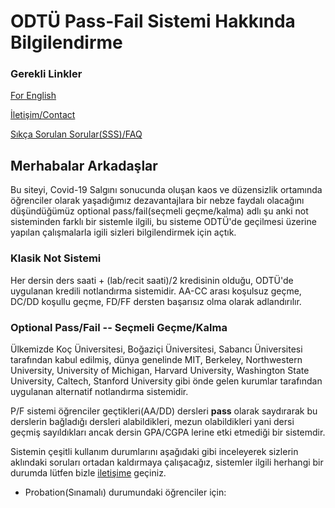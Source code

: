 # ODTÜ Pass-Fail Sistemi Hakkında Bilgilendirme 

### Gerekli Linkler
[For English](http://alperenkeles.me/pass-fail-metu/english/)

[İletişim/Contact](http://alperenkeles.me/pass-fail-metu/contact/)

[Sıkça Sorulan Sorular(SSS)/FAQ](http://alperenkeles.me/pass-fail-metu/faq/)

## Merhabalar Arkadaşlar

Bu siteyi, Covid-19 Salgını sonucunda oluşan kaos ve düzensizlik ortamında öğrenciler olarak yaşadığımız dezavantajlara bir nebze faydalı olacağını düşündüğümüz optional pass/fail(seçmeli geçme/kalma) adlı şu anki not sisteminden farklı bir sistemle ilgili, bu sisteme ODTÜ'de geçilmesi üzerine yapılan çalışmalarla igili sizleri bilgilendirmek için açtık.

### Klasik Not Sistemi

Her dersin ders saati + (lab/recit saati)/2 kredisinin olduğu, ODTÜ'de uygulanan kredili notlandırma sistemidir. AA-CC arası koşulsuz geçme, DC/DD koşullu geçme, FD/FF dersten başarısız olma olarak adlandırılır.

### Optional Pass/Fail -- Seçmeli Geçme/Kalma

Ülkemizde Koç Üniversitesi, Boğaziçi Üniversitesi, Sabancı Üniversitesi tarafından kabul edilmiş, dünya genelinde MIT, Berkeley, Northwestern University, University of Michigan, Harvard University, Washington State University, Caltech, Stanford University gibi önde gelen kurumlar tarafından uygulanan alternatif notlandırma sistemidir.

P/F sistemi öğrenciler geçtikleri(AA/DD) dersleri **pass** olarak saydırarak bu derslerin bağladığı dersleri alabildikleri, mezun olabildikleri yani dersi geçmiş sayıldıkları ancak dersin GPA/CGPA lerine etki etmediği bir sistemdir.

Sistemin çeşitli kullanım durumlarını aşağıdaki gibi inceleyerek sizlerin aklındaki soruları ortadan kaldırmaya çalışacağız, sistemler ilgili herhangi bir durumda lütfen bizle [iletişime](http://alperenkeles.me/pass-fail-metu/contact/) geçiniz.

- Probation(Sınamalı) durumundaki öğrenciler için: 